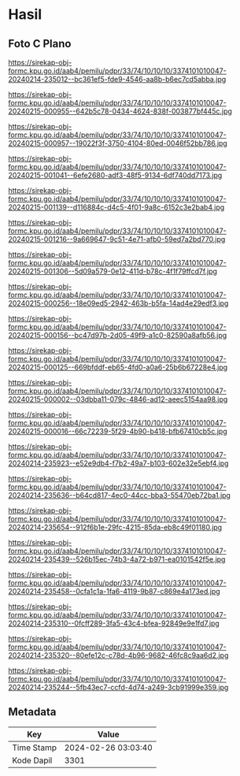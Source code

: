 # Hasil

## Foto C Plano

https://sirekap-obj-formc.kpu.go.id/aab4/pemilu/pdpr/33/74/10/10/10/3374101010047-20240214-235012--bc361ef5-fde9-4546-aa8b-b6ec7cd5abba.jpg

https://sirekap-obj-formc.kpu.go.id/aab4/pemilu/pdpr/33/74/10/10/10/3374101010047-20240215-000955--642b5c78-0434-4624-838f-003877bf445c.jpg

https://sirekap-obj-formc.kpu.go.id/aab4/pemilu/pdpr/33/74/10/10/10/3374101010047-20240215-000957--19022f3f-3750-4104-80ed-0046f52bb786.jpg

https://sirekap-obj-formc.kpu.go.id/aab4/pemilu/pdpr/33/74/10/10/10/3374101010047-20240215-001041--6efe2680-adf3-48f5-9134-6df740dd7173.jpg

https://sirekap-obj-formc.kpu.go.id/aab4/pemilu/pdpr/33/74/10/10/10/3374101010047-20240215-001139--d116884c-d4c5-4f01-9a8c-6152c3e2bab4.jpg

https://sirekap-obj-formc.kpu.go.id/aab4/pemilu/pdpr/33/74/10/10/10/3374101010047-20240215-001216--9a669647-9c51-4e71-afb0-59ed7a2bd770.jpg

https://sirekap-obj-formc.kpu.go.id/aab4/pemilu/pdpr/33/74/10/10/10/3374101010047-20240215-001306--5d09a579-0e12-411d-b78c-4f1f79ffcd7f.jpg

https://sirekap-obj-formc.kpu.go.id/aab4/pemilu/pdpr/33/74/10/10/10/3374101010047-20240215-000256--18e09ed5-2942-463b-b5fa-14ad4e29edf3.jpg

https://sirekap-obj-formc.kpu.go.id/aab4/pemilu/pdpr/33/74/10/10/10/3374101010047-20240215-000156--bc47d97b-2d05-49f9-a1c0-82590a8afb56.jpg

https://sirekap-obj-formc.kpu.go.id/aab4/pemilu/pdpr/33/74/10/10/10/3374101010047-20240215-000125--669bfddf-eb65-4fd0-a0a6-25b6b67228e4.jpg

https://sirekap-obj-formc.kpu.go.id/aab4/pemilu/pdpr/33/74/10/10/10/3374101010047-20240215-000002--03dbba11-079c-4846-ad12-aeec5154aa98.jpg

https://sirekap-obj-formc.kpu.go.id/aab4/pemilu/pdpr/33/74/10/10/10/3374101010047-20240215-000016--66c72239-5f29-4b90-b418-bfb67410cb5c.jpg

https://sirekap-obj-formc.kpu.go.id/aab4/pemilu/pdpr/33/74/10/10/10/3374101010047-20240214-235923--e52e9db4-f7b2-49a7-b103-602e32e5ebf4.jpg

https://sirekap-obj-formc.kpu.go.id/aab4/pemilu/pdpr/33/74/10/10/10/3374101010047-20240214-235636--b64cd817-4ec0-44cc-bba3-55470eb72ba1.jpg

https://sirekap-obj-formc.kpu.go.id/aab4/pemilu/pdpr/33/74/10/10/10/3374101010047-20240214-235654--912f6b1e-29fc-4215-85da-eb8c49f01180.jpg

https://sirekap-obj-formc.kpu.go.id/aab4/pemilu/pdpr/33/74/10/10/10/3374101010047-20240214-235439--526b15ec-74b3-4a72-b971-ea0101542f5e.jpg

https://sirekap-obj-formc.kpu.go.id/aab4/pemilu/pdpr/33/74/10/10/10/3374101010047-20240214-235458--0cfa1c1a-1fa6-4119-9b87-c869e4a173ed.jpg

https://sirekap-obj-formc.kpu.go.id/aab4/pemilu/pdpr/33/74/10/10/10/3374101010047-20240214-235310--0fcff289-3fa5-43c4-bfea-92849e9e1fd7.jpg

https://sirekap-obj-formc.kpu.go.id/aab4/pemilu/pdpr/33/74/10/10/10/3374101010047-20240214-235320--80efe12c-c78d-4b96-9682-46fc8c9aa6d2.jpg

https://sirekap-obj-formc.kpu.go.id/aab4/pemilu/pdpr/33/74/10/10/10/3374101010047-20240214-235244--5fb43ec7-ccfd-4d74-a249-3cb91999e359.jpg


## Metadata

| Key        | Value               |
| ---------- | ------------------- |
| Time Stamp | 2024-02-26 03:03:40 |
| Kode Dapil | 3301                |



